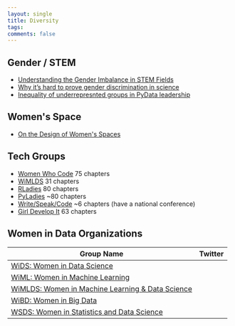 ```yaml
---
layout: single
title: Diversity
tags: 
comments: false
---
```


## Gender / STEM 
- [Understanding the Gender Imbalance in STEM Fields](https://collections.plos.org/gender-imbalance)
- [Why it’s hard to prove gender discrimination in science](https://www.nature.com/articles/d41586-018-05109-w)
- [Inequality of underrepresnted groups in PyData leadership](http://nbviewer.jupyter.org/github/scopatz/nf-project-inequality/blob/9b83df3090c9b9b1b953d2905d428b71165ce607/nf-project-inequality.ipynb)

## Women's Space
- [On the Design of Women's Spaces](https://medium.com/@maybekatz/on-the-design-of-womens-spaces-72bf8f396dc0)

## Tech Groups
- [Women Who Code](https://www.womenwhocode.com/networks) 75 chapters
- [WiMLDS](http://wimlds.org/chapters/) 31 chapters
- [RLadies](https://rladies.org) 80 chapters
- [PyLadies](https://www.pyladies.com) ~80 chapters
- [Write/Speak/Code](https://www.writespeakcode.com) ~6 chapters (have a national conference)
- [Girl Develop It](https://www.girldevelopit.com/chapters) 63 chapters

## Women in Data Organizations

| Group Name    | Twitter   |  
|----|----|
| [WiDS:  Women in Data Science](https://www.widsconference.org/) |   |
| [WiML:  Women in Machine Learning](https://wimlworkshop.org/) |   |
| [WiMLDS:  Women in Machine Learning & Data Science](http://wimlds.org) |    |
| [WiBD:  Women in Big Data](https://www.womeninbigdata.org/) |   |
| [WSDS:  Women in Statistics and Data Science](http://www.amstat.org/ASA/Meetings/Women-in-Statistics-and-Data-Science.aspx) | |
